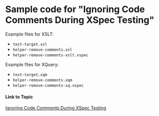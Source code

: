 # Sample code for "Ignoring Code Comments During XSpec Testing"

Example files for XSLT:

- `test-target.xsl`
- `helper-remove-comments.xsl`
- `helper-remove-comments-xslt.xspec`

Example files for XQuery:

- `test-target.xqm`
- `helper-remove-comments.xqm`
- `helper-remove-comments-xq.xspec`


#### Link to Topic
[Ignoring Code Comments During XSpec Testing](https://medium.com/@xspectacles/ignoring-code-comments-during-xspec-testing-a460f35a25bb)
